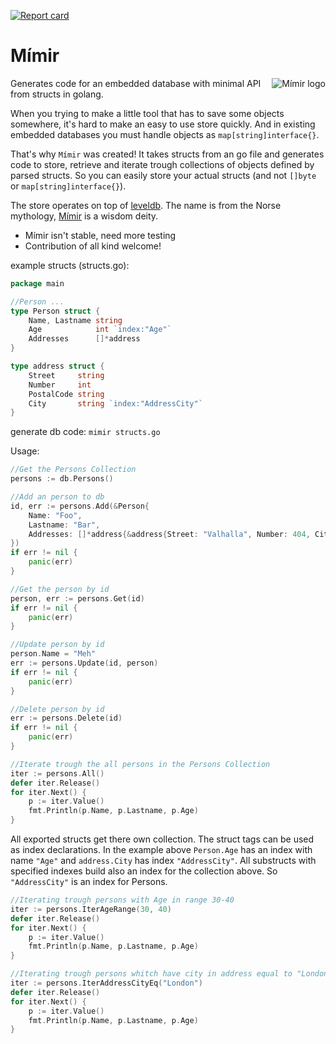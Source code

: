 [![Report card](http://goreportcard.com/badge/microo8/mimir)](http://goreportcard.com/report/microo8/mimir)

# Mímir
<img src="https://raw.githubusercontent.com/microo8/mimir/master/logo.png" alt="Mímir logo" align="right"/>

Generates code for an embedded database with minimal API from structs in golang.

When you trying to make a little tool that has to save some objects somewhere, it's hard to make an easy to use store quickly. And in existing embedded databases you must handle objects as `map[string]interface{}`.

That's why `Mímir` was created! It takes structs from an go file and generates code to store, retrieve and iterate trough collections of objects defined by parsed structs.
So you can easily store your actual structs (and not `[]byte` or `map[string]interface{}`).

The store operates on top of [leveldb](https://github.com/syndtr/goleveldb). The name is from the Norse mythology, [Mímir](https://en.wikipedia.org/wiki/M%C3%ADmir) is a wisdom deity.

* Mímir isn't stable, need more testing
* Contribution of all kind welcome!

example structs (structs.go):

```go
package main

//Person ...
type Person struct {
	Name, Lastname string
	Age            int `index:"Age"`
	Addresses      []*address
}

type address struct {
	Street     string
	Number     int
	PostalCode string
	City       string `index:"AddressCity"`
}
```  

generate db code: `mimir structs.go`

Usage:

```go
//Get the Persons Collection
persons := db.Persons()

//Add an person to db
id, err := persons.Add(&Person{
	Name: "Foo",
	Lastname: "Bar",
	Addresses: []*address{&address{Street: "Valhalla", Number: 404, City: "Asgard"}},
})
if err != nil {
    panic(err)
}

//Get the person by id
person, err := persons.Get(id)
if err != nil {
    panic(err)
}

//Update person by id
person.Name = "Meh"
err := persons.Update(id, person)
if err != nil {
    panic(err)
}

//Delete person by id
err := persons.Delete(id)
if err != nil {
    panic(err)
}

//Iterate trough the all persons in the Persons Collection
iter := persons.All()
defer iter.Release()
for iter.Next() {
	p := iter.Value()
	fmt.Println(p.Name, p.Lastname, p.Age)
}
```

All exported structs get there own collection. The struct tags can be used as index declarations.
In the example above `Person.Age` has an index with name `"Age"` and `address.City` has index `"AddressCity"`.
All substructs with specified indexes build also an index for the collection above. So `"AddressCity"` is an index for Persons.

```go
//Iterating trough persons with Age in range 30-40
iter := persons.IterAgeRange(30, 40)
defer iter.Release()
for iter.Next() {
	p := iter.Value()
	fmt.Println(p.Name, p.Lastname, p.Age)
}

//Iterating trough persons whitch have city in address equal to "London"
iter := persons.IterAddressCityEq("London")
defer iter.Release()
for iter.Next() {
	p := iter.Value()
	fmt.Println(p.Name, p.Lastname, p.Age)
}
```

